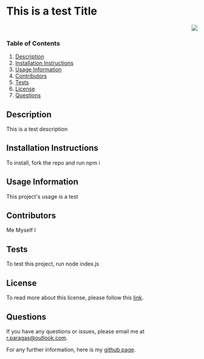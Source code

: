 # This is a test Title

<p align="right"><a href="https://opensource.org/licenses/MIT"><img src="https://img.shields.io/badge/License-MIT-yellow.svg"></a></p<
<br>


<h3>Table of Contents</h3>

  <ol>
    <li><a href="#description">Description</a></li>
    <li><a href="#install-instruct">Installation Instructions</a></li>
    <li><a href="#usage">Usage Information</a></li>
    <li><a href="#contribute">Contributors</a></li>
    <li><a href="#tests">Tests</a></li>
    <li><a href="#license">License</a></li>
    <li><a href="#questions">Questions</a></li>
  </ol>


<h2 id='description'>Description</h2>

This is a test description
<br>


<h2 id='install-instruct'>Installation Instructions</h2>

To install, fork the repo and run npm i
<br>


<h2 id='usage'>Usage Information</h2>

This project's usage is a test
<br>


<h2 id='contribute'>Contributors</h2>

Me
Myself
I
<br>


<h2 id='tests'>Tests</h2>

To test this project, run node index.js
<br>


<h2 id='license'>License</h2>

To read more about this license, please follow this [link](https://opensource.org/licenses/MIT). 
<br>


<h2 id='questions'>Questions</h2>

If you have any questions or issues, please email me at r.paragas@outlook.com.

For any further information, here is my [github page](https://github.com/ParagasR).
